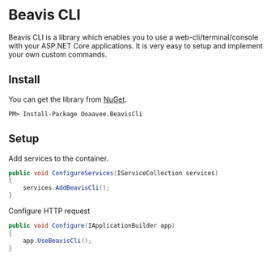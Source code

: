 # Beavis CLI

Beavis CLI is a library which enables you to use a web-cli/terminal/console with your ASP.NET Core applications. It is very easy to setup and implement your own custom commands.

## Install

You can get the library from <a href="https://www.nuget.org/packages/Ooaavee.Xxxx">NuGet</a>.

```
PM> Install-Package Ooaavee.BeavisCli
```

## Setup

Add services to the container.

```cs
public void ConfigureServices(IServiceCollection services)
{
    services.AddBeavisCli();
}
```

Configure HTTP request

```cs
public void Configure(IApplicationBuilder app)
{
    app.UseBeavisCli();
}

```

